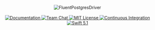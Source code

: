<p align="center">
    <img src="https://user-images.githubusercontent.com/1342803/59063319-d190f500-8875-11e9-8fe6-16197dd56d0f.png" alt="FluentPostgresDriver">
    <br>
    <br>
    <a href="https://api.vapor.codes/fluent-postgres-driver/master/FluentPostgresDriver/index.html">
        <img src="http://img.shields.io/badge/api-docs-2196f3.svg" alt="Documentation">
    </a>
    <a href="https://discord.gg/vapor">
        <img src="https://img.shields.io/discord/431917998102675485.svg" alt="Team Chat">
    </a>
    <a href="LICENSE">
        <img src="http://img.shields.io/badge/license-MIT-brightgreen.svg" alt="MIT License">
    </a>
    <a href="https://circleci.com/gh/vapor/fluent-postgres-driver">
        <img src="https://circleci.com/gh/vapor/fluent-postgres-driver.svg?style=shield" alt="Continuous Integration">
    </a>
    <a href="https://swift.org">
        <img src="http://img.shields.io/badge/swift-5.1-brightgreen.svg" alt="Swift 5.1">
    </a>
</p>
